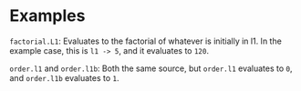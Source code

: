 Examples
========

`factorial.L1`: Evaluates to the factorial of whatever is initially in l1.
In the example case, this is `l1 -> 5`, and it evaluates to `120`.

`order.l1` and `order.l1b`: Both the same source, but `order.l1` evaluates to
`0`, and `order.l1b` evaluates to `1`.
